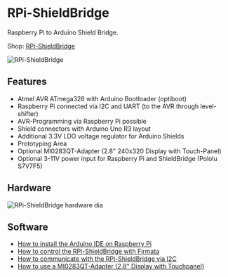 # RPi-ShieldBridge
Raspberry Pi to Arduino Shield Bridge.

Shop: [RPi-ShieldBridge](http://www.watterott.com/en/RPi-ShieldBridge)

![RPi-ShieldBridge](https://raw.github.com/watterott/RPi-ShieldBridge/master/img/rpi-shieldbridge.jpg)


## Features
* Atmel AVR ATmega328 with Arduino Bootloader (optiboot)
* Raspberry Pi connected via I2C and UART (to the AVR through level-shifter)
* AVR-Programming via Raspberry Pi possible
* Shield connectors with Arduino Uno R3 layout
* Additional 3.3V LDO voltage regulator for Arduino Shields
* Prototyping Area
* Optional MI0283QT-Adapter (2.8" 240x320 Display with Touch-Panel)
* Optional 3-11V power input for Raspberry Pi and ShieldBridge (Pololu S7V7F5)


## Hardware
![RPi-ShieldBridge hardware dia](https://raw.github.com/watterott/RPi-ShieldBridge/master/img/hw_dia.png)


## Software
* [How to install the Arduino IDE on Raspberry Pi](https://github.com/watterott/RPi-ShieldBridge/blob/master/docu/Arduino.md)
* [How to control the RPi-ShieldBridge with Firmata](https://github.com/watterott/RPi-ShieldBridge/blob/master/docu/Firmata.md)
* [How to communicate with the RPi-ShieldBridge via I2C](https://github.com/watterott/RPi-ShieldBridge/blob/master/docu/I2CTest.md)
* [How to use a MI0283QT-Adapter (2.8" Display with Touchpanel)](https://github.com/watterott/RPi-ShieldBridge/blob/master/docu/MI0283QT-Adapter.md)

